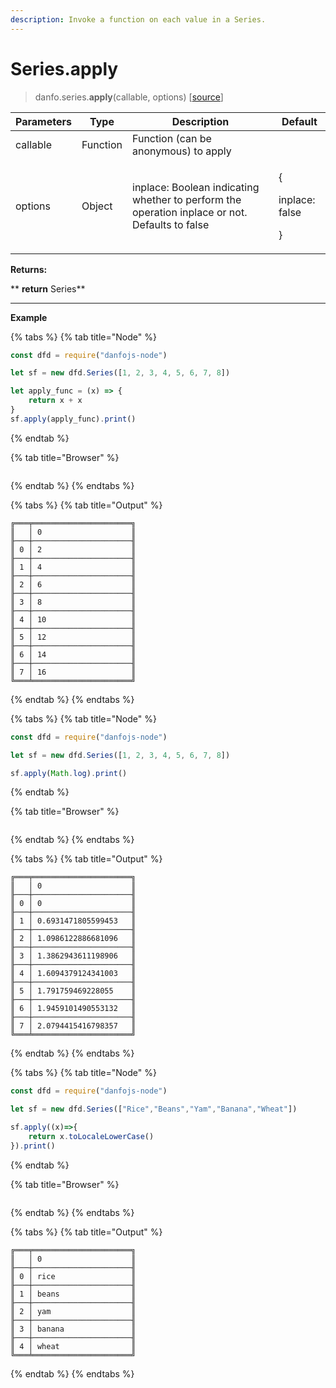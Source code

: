 ```yaml
---
description: Invoke a function on each value in a Series.
---
```


# Series.apply

> danfo.series.**apply**(callable, options) \[[source](https://github.com/opensource9ja/danfojs/blob/master/danfojs/src/core/series.js#L718)]

| Parameters | Type     | Description                                                                                    | Default                               |
| ---------- | -------- | ---------------------------------------------------------------------------------------------- | ------------------------------------- |
| callable   | Function | Function (can be anonymous) to apply                                                           |                                       |
| options    | Object   | inplace: Boolean indicating whether to perform the operation inplace or not. Defaults to false | <p>{</p><p>inplace: false</p><p>}</p> |

**Returns:**

**       **return** Series**

****

**Example**

{% tabs %}
{% tab title="Node" %}
```javascript
const dfd = require("danfojs-node")

let sf = new dfd.Series([1, 2, 3, 4, 5, 6, 7, 8])

let apply_func = (x) => {
    return x + x
}
sf.apply(apply_func).print()
```
{% endtab %}

{% tab title="Browser" %}
```
```
{% endtab %}
{% endtabs %}

{% tabs %}
{% tab title="Output" %}
```
╔═══╤══════════════════════╗
║   │ 0                    ║
╟───┼──────────────────────╢
║ 0 │ 2                    ║
╟───┼──────────────────────╢
║ 1 │ 4                    ║
╟───┼──────────────────────╢
║ 2 │ 6                    ║
╟───┼──────────────────────╢
║ 3 │ 8                    ║
╟───┼──────────────────────╢
║ 4 │ 10                   ║
╟───┼──────────────────────╢
║ 5 │ 12                   ║
╟───┼──────────────────────╢
║ 6 │ 14                   ║
╟───┼──────────────────────╢
║ 7 │ 16                   ║
╚═══╧══════════════════════╝
```
{% endtab %}
{% endtabs %}

{% tabs %}
{% tab title="Node" %}
```javascript
const dfd = require("danfojs-node")

let sf = new dfd.Series([1, 2, 3, 4, 5, 6, 7, 8])

sf.apply(Math.log).print()
```
{% endtab %}

{% tab title="Browser" %}
```
```
{% endtab %}
{% endtabs %}

{% tabs %}
{% tab title="Output" %}
```
╔═══╤══════════════════════╗
║   │ 0                    ║
╟───┼──────────────────────╢
║ 0 │ 0                    ║
╟───┼──────────────────────╢
║ 1 │ 0.6931471805599453   ║
╟───┼──────────────────────╢
║ 2 │ 1.0986122886681096   ║
╟───┼──────────────────────╢
║ 3 │ 1.3862943611198906   ║
╟───┼──────────────────────╢
║ 4 │ 1.6094379124341003   ║
╟───┼──────────────────────╢
║ 5 │ 1.791759469228055    ║
╟───┼──────────────────────╢
║ 6 │ 1.9459101490553132   ║
╟───┼──────────────────────╢
║ 7 │ 2.0794415416798357   ║
╚═══╧══════════════════════╝
```
{% endtab %}
{% endtabs %}

{% tabs %}
{% tab title="Node" %}
```javascript
const dfd = require("danfojs-node")

let sf = new dfd.Series(["Rice","Beans","Yam","Banana","Wheat"])

sf.apply((x)=>{
    return x.toLocaleLowerCase()
}).print()
```
{% endtab %}

{% tab title="Browser" %}
```
```
{% endtab %}
{% endtabs %}

{% tabs %}
{% tab title="Output" %}
```
╔═══╤══════════════════════╗
║   │ 0                    ║
╟───┼──────────────────────╢
║ 0 │ rice                 ║
╟───┼──────────────────────╢
║ 1 │ beans                ║
╟───┼──────────────────────╢
║ 2 │ yam                  ║
╟───┼──────────────────────╢
║ 3 │ banana               ║
╟───┼──────────────────────╢
║ 4 │ wheat                ║
╚═══╧══════════════════════╝
```
{% endtab %}
{% endtabs %}

